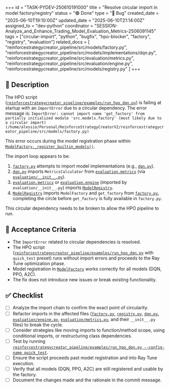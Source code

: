 +++
id = "TASK-PYDEV-250610191000"
title = "Resolve circular import in model factory/registry"
status = "🟢 Done"
type = "🐞 Bug"
created_date = "2025-06-10T19:10:00Z"
updated_date = "2025-06-10T21:14:00Z"
assigned_to = "dev-python"
coordinator = "SESSION-Analyze_and_Enhance_Trading_Model_Evaluation_Metrics-2506091145"
tags = ["circular-import", "python", "bugfix", "hpo-blocker", "factory", "registry", "evaluation"]
related_docs = [
    "reinforcestrategycreator_pipeline/src/models/factory.py",
    "reinforcestrategycreator_pipeline/src/models/implementations/dqn.py",
    "reinforcestrategycreator_pipeline/src/evaluation/metrics.py",
    "reinforcestrategycreator_pipeline/src/evaluation/engine.py",
    "reinforcestrategycreator_pipeline/src/models/registry.py"
]
+++

## 📜 Description

The HPO script ([`reinforcestrategycreator_pipeline/examples/run_hpo_dqn.py`](reinforcestrategycreator_pipeline/examples/run_hpo_dqn.py)) is failing at startup with an `ImportError` due to a circular dependency. The error message is:
`ImportError: cannot import name 'get_factory' from partially initialized module 'src.models.factory' (most likely due to a circular import) (/home/alessio/Personal/ReinforceStrategyCreatorV2/reinforcestrategycreator_pipeline/src/models/factory.py)`

This error occurs during the model registration phase within [`ModelFactory._register_builtin_models()`](reinforcestrategycreator_pipeline/src/models/factory.py:52).

The import loop appears to be:
1.  [`factory.py`](reinforcestrategycreator_pipeline/src/models/factory.py) attempts to import model implementations (e.g., [`dqn.py`](reinforcestrategycreator_pipeline/src/models/implementations/dqn.py)).
2.  [`dqn.py`](reinforcestrategycreator_pipeline/src/models/implementations/dqn.py) imports `MetricsCalculator` from [`evaluation.metrics`](reinforcestrategycreator_pipeline/src/evaluation/metrics.py) (via [`evaluation/__init__.py`](reinforcestrategycreator_pipeline/src/evaluation/__init__.py)).
3.  [`evaluation.metrics`](reinforcestrategycreator_pipeline/src/evaluation/metrics.py) or [`evaluation.engine`](reinforcestrategycreator_pipeline/src/evaluation/engine.py) (imported by `evaluation/__init__.py`) imports [`ModelRegistry`](reinforcestrategycreator_pipeline/src/models/registry.py).
4.  [`ModelRegistry`](reinforcestrategycreator_pipeline/src/models/registry.py) imports `ModelFactory` and `get_factory` from [`factory.py`](reinforcestrategycreator_pipeline/src/models/factory.py), completing the circle before `get_factory` is fully available in `factory.py`.

This circular dependency needs to be broken to allow the HPO pipeline to run.

## 🎯 Acceptance Criteria

-   The `ImportError` related to circular dependencies is resolved.
-   The HPO script ([`reinforcestrategycreator_pipeline/examples/run_hpo_dqn.py`](reinforcestrategycreator_pipeline/examples/run_hpo_dqn.py) with `quick_test` preset) runs without import errors and proceeds to the Ray Tune optimization phase.
-   Model registration in [`ModelFactory`](reinforcestrategycreator_pipeline/src/models/factory.py) works correctly for all models (DQN, PPO, A2C).
-   The fix does not introduce new issues or break existing functionality.

## ✅ Checklist

-   [ ] Analyze the import chain to confirm the exact point of circularity.
-   [ ] Refactor imports in the affected files ([`factory.py`](reinforcestrategycreator_pipeline/src/models/factory.py), [`registry.py`](reinforcestrategycreator_pipeline/src/models/registry.py), [`dqn.py`](reinforcestrategycreator_pipeline/src/models/implementations/dqn.py), [`evaluation/engine.py`](reinforcestrategycreator_pipeline/src/evaluation/engine.py), [`evaluation/metrics.py`](reinforcestrategycreator_pipeline/src/evaluation/metrics.py), and their `__init__.py` files) to break the cycle.
-   [ ] Consider strategies like moving imports to function/method scope, using conditional imports, or restructuring class dependencies.
-   [ ] Test by running [`reinforcestrategycreator_pipeline/examples/run_hpo_dqn.py --config-name quick_test`](reinforcestrategycreator_pipeline/examples/run_hpo_dqn.py).
-   [ ] Ensure the script proceeds past model registration and into Ray Tune execution.
-   [ ] Verify that all models (DQN, PPO, A2C) are still registered and usable by the factory.
-   [ ] Document the changes made and the rationale in the commit message.